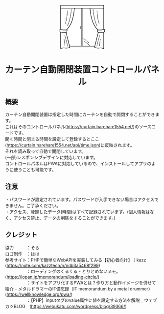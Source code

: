 <p align="center"><img src="icon-512x512.png" width="150px"></p>
<h1 align="center">カーテン自動開閉装置コントロールパネル</h1>
<h2>概要</h2>
<p>カーテン自動開閉装置は指定した時間にカーテンを自動で開閉することができます。<br>これはそのコントロールパネル(<a href="https://curtain.harehare1554.net/">https://curtain.harehare1554.net/</a>)のソースコードです。<br>開く時間と閉まる時間を設定して登録するとここ(<a href="https://curtain.harehare1554.net/api/time.json">https://curtain.harehare1554.net/api/time.json</a>)に反映されます。<br>それを読み取って自動で開閉しています。<br>(一部)レスポンシブデザインに対応しています。<br>コントロールパネルはPWAに対応しているので、インストールしてアプリのように使うことも可能です。</p>
<h2>注意</h2>
<p>・パスワードが設定されています。パスワードが入手できない場合はアクセスできません。ご了承ください。<br>・アクセス、登録したデータ(時間)はすべて記録されています。(個人情報はなく、アクセス禁止、データの削除をすることができます。)</p>
<h2>クレジット</h2>
<p>協力　　　：そら<br>ロゴ制作　：はは<br>参考サイト：PHPで簡単なWebAPIを実装してみる【初心者向け】｜kazz　(<a href="https://note.com/kazztech/n/ndb3a5468f299">https://note.com/kazztech/n/ndb3a5468f299</a>)<br>　　　　　：ローディングのくるくる - とりとめないメモ。　(<a href="https://lopan.jp/memorandum/loading-circle/">https://lopan.jp/memorandum/loading-circle/</a>)<br>　　　　　：サイトをアプリ化するPWAとは？作り方と動作イメージを併せて紹介 - メタルドラマーのIT備忘録（IT memorandum by a metal drummer）　(<a href="https://wellknowledge.org/pwa/">https://wellknowledge.org/pwa/</a>)<br>　　　　　：【PHP】inputタグのvalue属性に値を設定する方法を解説 _ ウェブカツBLOG　(<a href="https://webukatu.com/wordpress/blog/39366/">https://webukatu.com/wordpress/blog/39366/</a>)</p>
